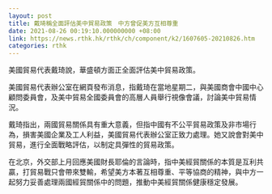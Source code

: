 ```yaml
---
layout: post
title: 戴琦稱全面評估美中貿易政策　中方曾促美方互相尊重
date: 2021-08-26 00:19:10.000000000 +08:00
link: https://news.rthk.hk/rthk/ch/component/k2/1607605-20210826.htm
categories: rthk
---
```


美國貿易代表戴琦說，華盛頓方面正全面評估美中貿易政策。

美國貿易代表辦公室在網頁發布消息，指戴琦在當地星期二，與美國商會中國中心顧問委員會，及美中貿易全國委員會的高層人員舉行視像會議，討論美中貿易情況。

戴琦指出，兩國貿易關係具有重大意義，但指中國有不公平貿易政策及非市場行為，損害美國企業及工人利益，美國貿易代表辦公室正致力處理。她又說會對美中貿易，進行全面戰略評估，以制定具彈性的貿易政策。

在北京，外交部上月回應美國財長耶倫的言論時，指中美經貿關係的本質是互利共贏，打貿易戰只會帶來雙輸，希望美方本著互相尊重、平等協商的精神，與中方一起努力妥善處理兩國經貿關係中的問題，推動中美經貿關係健康穩定發展。
